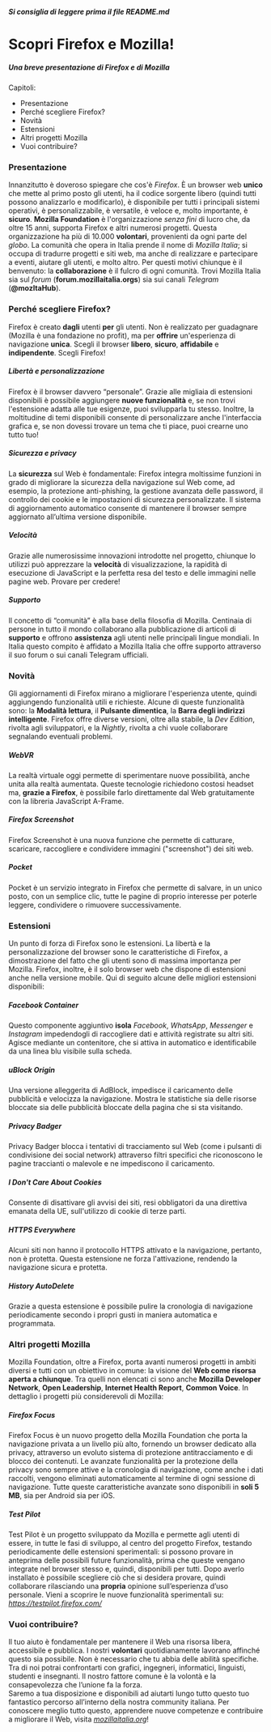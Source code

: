 **_Si consiglia di leggere prima il file README.md_**

# Scopri Firefox e Mozilla!

##### Una breve presentazione di Firefox e di Mozilla

Capitoli:

* Presentazione
* Perché scegliere Firefox?
* Novità
* Estensioni
* Altri progetti Mozilla
* Vuoi contribuire?

### Presentazione

Innanzitutto è doveroso spiegare che cos'è _Firefox_. È un browser web **unico** che mette al primo posto gli utenti, ha il codice sorgente libero (quindi tutti possono analizzarlo e modificarlo), è disponibile per tutti i principali sistemi operativi, è personalizzabile, è versatile, è veloce e, molto importante, è **sicuro**.
**Mozilla Foundation** è l'organizzazione _senza fini_ di lucro che, da oltre 15 anni, supporta Firefox e altri numerosi progetti. Questa organizzazione ha più di 10.000 **volontari**, provenienti da ogni parte del _globo_.
La comunità che opera in Italia prende il nome di _Mozilla Italia_; si occupa di tradurre progetti e siti web, ma anche di realizzare e partecipare a eventi, aiutare gli utenti, e molto altro.
Per questi motivi chiunque è il benvenuto: la **collaborazione** è il fulcro di ogni comunità.
Trovi Mozilla Italia sia sul _forum_ (**forum.mozillaitalia.orgs**) sia sui canali _Telegram_ (**@mozItaHub**).

### Perché scegliere Firefox?

Firefox è creato **dagli** utenti **per** gli utenti. Non è realizzato per guadagnare (Mozilla è una fondazione no profit), ma per **offrire** un'esperienza di navigazione **unica**.
Scegli il browser **libero**, **sicuro**, **affidabile** e **indipendente**. Scegli Firefox!

##### Libertà e personalizzazione
Firefox è il browser davvero “personale”. Grazie alle migliaia di estensioni disponibili è possibile aggiungere **nuove funzionalità** e, se non trovi l'estensione adatta alle tue esigenze, puoi svilupparla tu stesso. Inoltre, la moltitudine di temi disponibili consente di personalizzare anche l'interfaccia grafica e, se non dovessi trovare un tema che ti piace, puoi crearne uno tutto tuo!

##### Sicurezza e privacy

La **sicurezza** sul Web è fondamentale: Firefox integra moltissime funzioni in grado di migliorare la sicurezza della navigazione sul Web come, ad esempio, la protezione anti-phishing, la gestione avanzata delle password, il controllo dei cookie e le impostazioni di sicurezza personalizzate. Il sistema di aggiornamento automatico consente di mantenere il browser sempre aggiornato all’ultima versione disponibile.

##### Velocità

Grazie alle numerosissime innovazioni introdotte nel progetto, chiunque lo utilizzi può apprezzare la **velocità** di visualizzazione, la rapidità di esecuzione di JavaScript e la perfetta resa del testo e delle immagini nelle pagine web. Provare per credere!

##### Supporto

Il concetto di “comunità” è alla base della filosofia di Mozilla. Centinaia di persone in tutto il mondo collaborano alla pubblicazione di articoli di **supporto** e offrono **assistenza** agli utenti nelle principali lingue mondiali. In Italia questo compito è affidato a Mozilla Italia che offre supporto attraverso il suo forum o sui canali Telegram ufficiali.

### Novità

Gli aggiornamenti di Firefox mirano a migliorare l'esperienza utente, quindi aggiungendo funzionalità utili e richieste.
Alcune di queste funzionalità sono: la **Modalità lettura**, il **Pulsante dimentica**, la **Barra degli indirizzi intelligente**.
Firefox offre diverse versioni, oltre alla stabile, la _Dev Edition_, rivolta agli sviluppatori, e la _Nightly_, rivolta a chi vuole collaborare segnalando eventuali problemi.

##### WebVR
La realtà virtuale oggi permette di sperimentare nuove possibilità, anche unita alla realtà aumentata.
Queste tecnologie richiedono costosi headset ma, **grazie a Firefox**, è possibile farlo direttamente dal Web gratuitamente con la libreria JavaScript A-Frame.

##### Firefox Screenshot

Firefox Screenshot è una nuova funzione che permette di catturare, scaricare, raccogliere e condividere immagini ("screenshot") dei siti web.

##### Pocket

Pocket è un servizio integrato in Firefox che permette di salvare, in un unico posto, con un semplice clic, tutte le pagine di proprio interesse per poterle leggere, condividere o rimuovere successivamente.

### Estensioni
Un punto di forza di Firefox sono le estensioni. La libertà e la personalizzazione del browser sono le caratteristiche di Firefox, a dimostrazione del fatto che gli utenti sono di massima importanza per Mozilla. Firefox, inoltre, è il solo browser web che dispone di estensioni anche nella versione mobile. Qui di seguito alcune delle migliori estensioni disponibili:

##### Facebook Container
Questo componente aggiuntivo **isola** _Facebook_, _WhatsApp_, _Messenger_ e _Instagram_ impedendogli di raccogliere dati e attività registrate su altri siti. Agisce mediante un contenitore, che si attiva in automatico e identificabile da una linea blu visibile sulla scheda.

##### uBlock Origin
Una versione alleggerita di AdBlock, impedisce il caricamento delle pubblicità e velocizza la navigazione. Mostra le statistiche sia delle risorse bloccate sia delle pubblicità bloccate della pagina che si sta visitando.

##### Privacy Badger
Privacy Badger blocca i tentativi di tracciamento sul Web (come i pulsanti di condivisione dei social network) attraverso filtri specifici che riconoscono le pagine traccianti o malevole e ne impediscono il caricamento.

##### I Don't Care About Cookies
Consente di disattivare gli avvisi dei siti, resi obbligatori da una direttiva emanata della UE, sull'utilizzo di cookie di terze parti.

##### HTTPS Everywhere
Alcuni siti non hanno il protocollo HTTPS attivato e la navigazione, pertanto, non è protetta. Questa estensione ne forza l'attivazione, rendendo la navigazione sicura e protetta.

##### History AutoDelete
Grazie a questa estensione è possibile pulire la cronologia di navigazione periodicamente secondo i propri gusti in maniera automatica e programmata.

### Altri progetti Mozilla

Mozilla Foundation, oltre a Firefox, porta avanti numerosi progetti in ambiti diversi e tutti con un obiettivo in comune: la visione del **Web come risorsa aperta a chiunque**. Tra quelli non elencati ci sono anche **Mozilla Developer Network**, **Open Leadership**, **Internet Health Report**, **Common Voice**. In dettaglio i progetti più considerevoli di Mozilla:

##### Firefox Focus

Firefox Focus è un nuovo progetto della Mozilla Foundation che porta la navigazione privata a un livello più alto, fornendo un browser dedicato alla privacy, attraverso un evoluto sistema di protezione antitracciamento e di blocco dei contenuti. Le avanzate funzionalità per la protezione della privacy sono sempre attive e la cronologia di navigazione, come anche i dati raccolti, vengono eliminati automaticamente al termine di ogni sessione di navigazione. Tutte queste caratteristiche avanzate sono disponibili in **soli 5 MB**, sia per Android sia per iOS.

##### Test Pilot

Test Pilot è un progetto sviluppato da Mozilla e permette agli utenti di essere, in tutte le fasi di sviluppo, al centro del progetto Firefox, testando periodicamente delle estensioni sperimentali: si possono provare in anteprima delle possibili future funzionalità, prima che queste vengano integrate nel browser stesso e, quindi, disponibili per tutti. Dopo averlo installato è possibile scegliere ciò che si desidera provare, quindi collaborare rilasciando una **propria** opinione sull’esperienza d’uso personale. Vieni a scoprire le nuove funzionalità sperimentali su: _https://testpilot.firefox.com/_

### Vuoi contribuire?

Il tuo aiuto è fondamentale per mantenere il Web una risorsa libera, accessibile e pubblica. I nostri **volontari** quotidianamente lavorano affinché questo sia possibile. Non è necessario che tu abbia delle abilità specifiche. Tra di noi potrai confrontarti con grafici, ingegneri, informatici, linguisti, studenti e insegnanti. Il nostro fattore comune è la volontà e la consapevolezza che l’unione fa la forza.  
Saremo a tua disposizione e disponibili ad aiutarti lungo tutto questo tuo fantastico percorso all’interno della nostra community italiana. Per conoscere meglio tutto questo, apprendere nuove competenze e contribuire a migliorare il Web, visita _[mozillaitalia.org](http://mozillaitalia.org)_!
